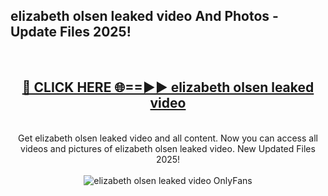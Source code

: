 <h2>elizabeth olsen leaked video And Photos - Update Files 2025!</h2>
<br>
<div align="center">
<h2><a href="https://linkcuts.com/hfmhzwbr" rel="nofollow">🔴 CLICK HERE 🌐==►► elizabeth olsen leaked video</a></h2>
<br>
Get elizabeth olsen leaked video and all content. Now you can access all videos and pictures of elizabeth olsen leaked video. New Updated Files 2025!
<br>
<br>
<a href="https://linkcuts.com/hfmhzwbr" rel="nofollow" data-target="animated-image.originalLink"><img src="https://i.ibb.co.com/WyWwxjT/player-gif2.gif" alt="elizabeth olsen leaked video OnlyFans" style="max-width: 100%; display: inline-block;" data-target="animated-image.originalImage"></a>
</div>
<br>